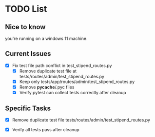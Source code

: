 # TODO List

## Nice to know
you're running on a windows 11 machine.

## Current Issues
- [x] Fix test file path conflict in test_stipend_routes.py
  - [x] Remove duplicate test file at tests/routes/admin/test_stipend_routes.py
  - [x] Keep only tests/app/routes/admin/test_stipend_routes.py
  - [x] Remove __pycache__/.pyc files
  - [x] Verify pytest can collect tests correctly after cleanup

## Specific Tasks
- [x] Remove duplicate test file tests/routes/admin/test_stipend_routes.py
- [x] Verify all tests pass after cleanup

